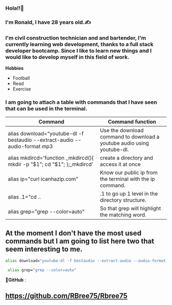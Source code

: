 ### Hola!!🎈 

### I'm Ronald, I have 28 years old.✍️

### I'm civil construction technician and and bartender,  I'm currently learning web development, thanks to a full stack developer bootcamp. Since I like to learn new things and I would like to develop myself in this field of work.

 **Hobbies**
 - Football
 - Read
 - Exercise
 
  ### I am going to attach a table with commands that I have seen that can be used in the terminal.
 

|                                    Command                                  |                                Command function                        |
| --------------------------------------------------------------------------- | ---------------------------------------------------------------------- |
| alias download="youtube-dl -f bestaudio --extract-audio --audio-format mp3  | Use the download command to download a youtube audio using youtube-dl. |
| alias mkdircd='function _mkdircd(){ mkdir -p "$1"; cd "$1"; };_mkdircd'     | create a directory and access it at once                               |
| alias ip="curl icanhazip.com"                                               | Know our public ip from the terminal with the ip command.              |
| alias .1="cd ..                                                             | .1 to go up 1 level in the directory structure.                        |
| alias grep="grep --color=auto"                                              | So that grep will highlight the matching word.                         |


## At the moment I don't have the most used commands but I am going to list here two that seem interesting to me.

```bash
alias download="youtube-dl -f bestaudio --extract-audio --audio-format mp3
```

```bash
 alias grep="grep --color=auto" 
 ```

💼**GitHub** :
 ## https://github.com/RBree75/Rbree75




